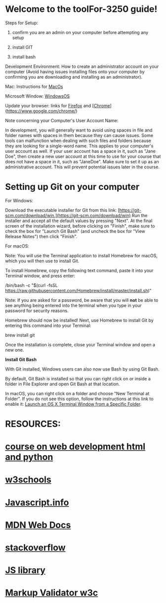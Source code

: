 # Welcome to the toolFor-3250 guide!

Steps for Setup:

1) confirm you are an admin on your computer before attempting any setup

2) install GIT

3) install bash

Development Environment:
How to create an administrator account on your computer (Avoid having issues installing files onto your computer by confirming you are downloading and installing as an administrator).

Mac: Instructions for [MacOs](https://support.apple.com/guide/mac-help/set-up-other-users-on-your-mac-mtusr001/mac) 

Microsoft Window: [WindowsOS](https://support.microsoft.com/en-us/windows/create-a-local-user-or-administrator-account-in-windows-10-20de74e0-ac7f-3502-a866-32915af2a34d)

Update your browser:
 links for [Firefox](https://support.mozilla.org/en-US/kb/update-firefox-latest-release) and [[Chrome](https://www.google.com/chrome/update/)](https://www.google.com/chrome/)

Note concerning your Computer's User Account Name:

In development, you will generally want to avoid using spaces in file and folder names with spaces in them because they can cause issues. Some tools can malfunction when dealing with such files and folders because they are looking for a single-word name.
This applies to your computer's user account as well. If your user account has a space in it, such as "Jane Doe", then create a new user account at this time to use for your course that does not have a space in it, such as "JaneDoe". Make sure to set it up as an administrative account. This will prevent potential issues later in the course.

# Setting up Git on your computer

For Windows:

Download the executable installer for Git from this link: [https://git-scm.com/download/win.](https://git-scm.com/download/win)
Run the installer and accept all the default values by pressing "Next". 
At the final screen of the installation wizard, before clicking on "Finish", make sure to check the box for "Launch Git Bash" (and uncheck the box for "View Release Notes") then click "Finish". 


For macOS:

Note: You will use the Terminal application to install Homebrew for macOS, which you will then use to install Git.
 
To install Homebrew, copy the following text command, paste it into your Terminal window, and press enter:

/bin/bash -c "$(curl -fsSL https://raw.githubusercontent.com/Homebrew/install/master/install.sh)"


Note: If you are asked for a password, be aware that you will **not** be able to see anything being entered into the terminal when you type in your password for security reasons.


Homebrew should now be installed! Next, use Homebrew to install Git by entering this command into your Terminal:

brew install git

Once the installation is complete, close your Terminal window and open a new one. 

**Install Git Bash**

With Git installed, Windows users can also now use Bash by using Git Bash.
 
By default, Git Bash is installed so that you can right click on or inside a folder in File Explorer and open Git Bash at that location. 

In macOS, you can right click on a folder and choose "New Terminal at Folder". If you do not see this option, follow the instructions at this link to enable it: [Launch an OS X Terminal Window from a Specific Folder](https://lifehacker.com/launch-an-os-x-terminal-window-from-a-specific-folder-1466745514).

# RESOURCES:

# [course on web development html and python](https://youtu.be/zFZrkCIc2Oc)

# [w3schools](https://www.w3schools.com/)

# [Javascript.info](https://javascript.info/)

# [MDN Web Docs](https://developer.mozilla.org/en-US/docs/Web/JavaScript)

# [stack**overflow**](https://stackoverflow.com/)

# [JS library](https://www.khanacademy.org/computing/computer-programming/html-css-js/using-js-libraries-in-your-webpage/a/whats-a-js-library)
# [Markup Validator w3c](https://validator.w3.org/)
